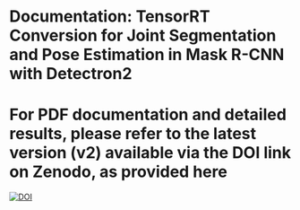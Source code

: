 
# Documentation: TensorRT Conversion for Joint Segmentation and Pose Estimation in Mask R-CNN with Detectron2

# For PDF documentation and detailed results, please refer to the latest version (v2) available via the DOI link on Zenodo, as provided here

[![DOI](https://zenodo.org/badge/DOI/10.5281/zenodo.14629778.svg)](https://doi.org/10.5281/zenodo.14629778)

